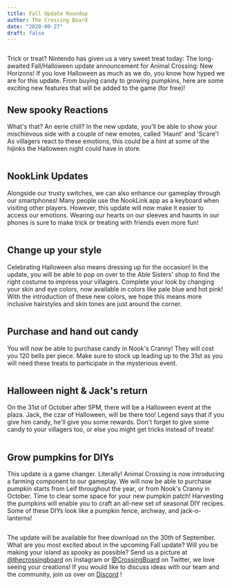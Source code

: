 ```yaml
---
title: Fall Update Roundup
author: The Crossing Board
date: "2020-09-27"
draft: false
---
```


<div class="image-center">
<img src="/images/posts/27092020/image1.png" alt="" />
</div>

Trick or treat? Nintendo has given us a very sweet treat today: The long-awaited Fall/Halloween update announcement for Animal Crossing: New Horizons! If you love Halloween as much as we do, you know how hyped we are for this update. From buying candy to growing pumpkins, here are some exciting new features that will be added to the game (for free)!

## New spooky Reactions

What's that? An eerie chill? In the new update, you'll be able to show your mischievous side with a couple of new emotes, called 'Haunt' and 'Scare'! As villagers react to these emotions, this could be a hint at some of the hijinks the Halloween night could have in store.

<div class="image-center">
<img src="/images/posts/27092020/image2.png" alt="" />
</div>

## NookLink Updates

Alongside our trusty switches, we can also enhance our gameplay through our smartphones! Many people use the NookLink app as a keyboard when visiting other players. However, this update will now make it easier to access our emotions. Wearing our hearts on our sleeves and haunts in our phones is sure to make trick or treating with friends even more fun!

<div class="image-center">
<img src="/images/posts/27092020/image3.png" alt="" />
</div>

## Change up your style

Celebrating Halloween also means dressing up for the occasion! In the update, you will be able to pop on over to the Able Sisters' shop to find the right costume to impress your villagers. Complete your look by changing your skin and eye colors, now available in colors like pale blue and hot pink! With the introduction of these new colors, we hope this means more inclusive hairstyles and skin tones are just around the corner.

<div class="image-center">
<img src="/images/posts/27092020/image4.png" alt="" />
</div>

## Purchase and hand out candy

You will now be able to purchase candy in Nook's Cranny! They will cost you 120 bells per piece. Make sure to stock up leading up to the 31st as you will need these treats to participate in the mysterious event.

<div class="image-center">
<img src="/images/posts/27092020/image5.png" alt="" />
</div>

## Halloween night & Jack's return

On the 31st of October after 5PM, there will be a Halloween event at the plaza. Jack, the czar of Halloween, will be there too! Legend says that if you give him candy, he'll give you some rewards. Don't forget to give some candy to your villagers too, or else you might get tricks instead of treats!

<div class="image-center">
<img src="/images/posts/27092020/image6.png" alt="" />
</div>

## Grow pumpkins for DIYs

This update is a game changer. Literally! Animal Crossing is now introducing a farming component to our gameplay. We will now be able to purchase pumpkin starts from Leif throughout the year, or from Nook's Cranny in October. Time to clear some space for your new pumpkin patch! Harvesting the pumpkins will enable you to craft an all-new set of seasonal DIY recipes. Some of these DIYs look like a pumpkin fence, archway, and jack-o-lanterns!

<div class="image-center">
<img src="/images/posts/27092020/image7.png" alt="" />
</div>

The update will be available for free download on the 30th of September. What are you most excited about in the upcoming Fall update? Will you be making your island as spooky as possible? Send us a picture at [@thecrossingboard](https://instagram.com/thecrossingboard) on Instagram or [@CrossingBoard](https://twitter.com/crossingboard) on Twitter, we love seeing your creations! If you would like to discuss ideas with our team and the community, join us over on [Discord](Discord.gg/aVpVhx2) !
